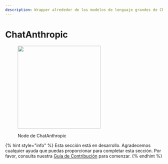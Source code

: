 ```yaml
---
description: Wrapper alrededor de los modelos de lenguaje grandes de ChatAnthropic que utilizan el endpoint de Chat.
---
```


# ChatAnthropic

<figure><img src="../../../.gitbook/assets/image--43-.png" alt="" width="265"><figcaption><p>Node de ChatAnthropic</p></figcaption></figure>

{% hint style="info" %}
Esta sección está en desarrollo. Agradecemos cualquier ayuda que puedas proporcionar para completar esta sección. Por favor, consulta nuestra [Guía de Contribución](../../../contributing/) para comenzar.
{% endhint %}
